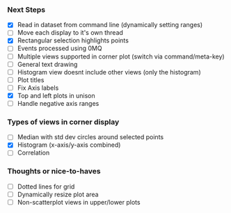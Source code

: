 ### Next Steps
- [x] Read in dataset from command line (dynamically setting ranges)
- [ ] Move each display to it's own thread
- [x] Rectangular selection highlights points
- [ ] Events processed using 0MQ
- [ ] Multiple views supported in corner plot (switch via command/meta-key)
- [ ] General text drawing
- [ ] Histogram view doesnt include other views (only the histogram)
- [ ] Plot titles
- [ ] Fix Axis labels
- [x] Top and left plots in unison
- [ ] Handle negative axis ranges

### Types of views in corner display
- [ ] Median with std dev circles around selected points
- [x] Histogram (x-axis/y-axis combined)
- [ ] Correlation

### Thoughts or nice-to-haves
- [ ] Dotted lines for grid
- [ ] Dynamically resize plot area
- [ ] Non-scatterplot views in upper/lower plots

